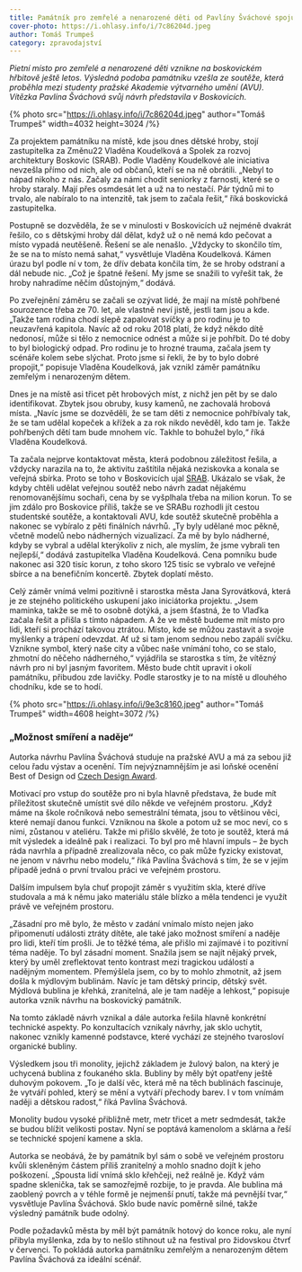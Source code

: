 ```yaml
---
title: Památník pro zemřelé a nenarozené děti od Pavlíny Šváchové spojuje pietu s nadějí
cover-photo: https://i.ohlasy.info/i/7c86204d.jpeg
author: Tomáš Trumpeš
category: zpravodajství
---
```


*Pietní místo pro zemřelé a nenarozené děti vznikne na boskovickém hřbitově ještě letos. Výsledná podoba památníku vzešla ze soutěže, která proběhla mezi studenty pražské Akademie výtvarného umění (AVU). Vítězka Pavlína Šváchová svůj návrh představila v Boskovicích.*

{% photo src="https://i.ohlasy.info/i/7c86204d.jpeg" author="Tomáš Trumpeš" width=4032 height=3024 /%}

Za projektem památníku na místě, kde jsou dnes dětské hroby, stojí zastupitelka za Změnu22 Vladěna Koudelková a Spolek za rozvoj architektury Boskovic (SRAB). Podle Vladěny Koudelkové ale iniciativa nevzešla přímo od nich, ale od občanů, kteří se na ně obrátili. „Nebyl to nápad nikoho z nás. Začaly za námi chodit seniorky z farnosti, které se o hroby staraly. Mají přes osmdesát let a už na to nestačí. Pár týdnů mi to trvalo, ale nabíralo to na intenzitě, tak jsem to začala řešit,“ říká boskovická zastupitelka.

Postupně se dozvěděla, že se v minulosti v Boskovicích už nejméně dvakrát řešilo, co s dětskými hroby dál dělat, když už o ně nemá kdo pečovat a místo vypadá neutěšeně. Řešení se ale nenašlo. „Vždycky to skončilo tím, že se na to místo nemá sahat,“ vysvětluje Vladěna Koudelková. Kámen úrazu byl podle ní v tom, že dřív debata končila tím, že se hroby odstraní a dál nebude nic. „Což je špatné řešení. My jsme se snažili to vyřešit tak, že hroby nahradíme něčím důstojným,“ dodává.

Po zveřejnění záměru se začali se ozývat lidé, že mají na místě pohřbené sourozence třeba ze 70. let, ale vlastně neví jistě, jestli tam jsou a kde. „Takže tam rodina chodí slepě zapalovat svíčky a pro rodinu je to neuzavřená kapitola. Navíc až od roku 2018 platí, že když někdo dítě nedonosí, může si tělo z nemocnice odnést a může si je pohřbít. Do té doby to byl biologický odpad. Pro rodinu je to hrozné trauma, začala jsem ty scénáře kolem sebe slýchat. Proto jsme si řekli, že by to bylo dobré propojit,“ popisuje Vladěna Koudelková, jak vznikl záměr památníku zemřelým i nenarozeným dětem.

Dnes je na místě asi třicet pět hrobových míst, z nichž jen pět by se dalo identifikovat. Zbytek jsou obruby, kusy kamenů, ne zachovalá hrobová místa. „Navíc jsme se dozvěděli, že se tam děti z nemocnice pohřbívaly tak, že se tam udělal kopeček a křížek a za rok nikdo nevěděl, kdo tam je. Takže pohřbených dětí tam bude mnohem víc. Takhle to bohužel bylo,“ říká Vladěna Koudelková.

Ta začala nejprve kontaktovat města, která podobnou záležitost řešila, a vždycky narazila na to, že aktivitu zaštítila nějaká neziskovka a konala se veřejná sbírka. Proto se toho v Boskovicích ujal [SRAB](https://www.sraboskovice.cz/). Ukázalo se však, že kdyby chtěli udělat veřejnou soutěž nebo návrh zadat nějakému renomovanějšímu sochaři, cena by se vyšplhala třeba na milion korun. To se jim zdálo pro Boskovice příliš, takže se ve SRABu rozhodli jít cestou studentské soutěže, a kontaktovali AVU, kde soutěž skutečně proběhla a nakonec se vybíralo z pěti finálních návrhů. „Ty byly udělané moc pěkně, včetně modelů nebo nádherných vizualizací. Za mě by bylo nádherné, kdyby se vybral a udělal kterýkoliv z nich, ale myslím, že jsme vybrali ten nejlepší,“ dodává zastupitelka Vladěna Koudelková. Cena pomníku bude nakonec asi 320 tisíc korun, z toho skoro 125 tisíc se vybralo ve veřejné sbírce a na benefičním koncertě. Zbytek doplatí město.

Celý záměr vnímá velmi pozitivně i starostka města Jana Syrovátková, která je ze stejného politického uskupení jako iniciátorka projektu. „Jsem maminka, takže se mě to osobně dotýká, a jsem šťastná, že to Vlaďka začala řešit a přišla s tímto nápadem. A že ve městě budeme mít místo pro lidi, kteří si prochází takovou ztrátou. Místo, kde se můžou zastavit a svoje myšlenky a trápení odevzdat. Ať už si tam jenom sednou nebo zapálí svíčku. Vznikne symbol, který naše city a vůbec naše vnímání toho, co se stalo, zhmotní do něčeho nádherného,“ vyjádřila se starostka s tím, že vítězný návrh pro ni byl jasným favoritem. Město bude chtít upravit i okolí památníku, přibudou zde lavičky. Podle starostky je to na místě u dlouhého chodníku, kde se to hodí.

{% photo src="https://i.ohlasy.info/i/9e3c8160.jpeg" author="Tomáš Trumpeš" width=4608 height=3072 /%}

### „Možnost smíření a naděje“

Autorka návrhu Pavlína Šváchová studuje na pražské AVU a má za sebou již celou řadu výstav a ocenění. Tím nejvýznamnějším je asi loňské ocenění Best of Design od [Czech Design Award](http://czechdesignaward.cz/oceneni-designeri/).

Motivací pro vstup do soutěže pro ni byla hlavně představa, že bude mít příležitost skutečně umístit své dílo někde ve veřejném prostoru. „Když máme na škole ročníková nebo semestrální témata, jsou to většinou věci, které nemají danou funkci. Vzniknou na škole a potom už se moc neví, co s nimi, zůstanou v ateliéru. Takže mi přišlo skvělé, že toto je soutěž, která má mít výsledek a ideálně pak i realizaci. To byl pro mě hlavní impuls – že bych ráda navrhla a případně zrealizovala něco, co pak může fyzicky existovat, ne jenom v návrhu nebo modelu,“ říká Pavlína Šváchová s tím, že se v jejím případě jedná o první trvalou práci ve veřejném prostoru.

Dalším impulsem byla chuť propojit záměr s využitím skla, které dříve studovala a má k němu jako materiálu stále blízko a měla tendenci je využít právě ve veřejném prostoru.

„Zásadní pro mě bylo, že město v zadání vnímalo místo nejen jako připomenutí události ztráty dítěte, ale také jako možnost smíření a naděje pro lidi, kteří tím prošli. Je to těžké téma, ale přišlo mi zajímavé i to pozitivní téma naděje. To byl zásadní moment. Snažila jsem se najít nějaký prvek, který by uměl zreflektovat tento kontrast mezi tragickou událostí a nadějným momentem. Přemýšlela jsem, co by to mohlo zhmotnit, až jsem došla k mýdlovým bublinám. Navíc je tam dětský princip, dětský svět. Mýdlová bublina je křehká, zranitelná, ale je tam naděje a lehkost,“ popisuje autorka vznik návrhu na boskovický památník. 

Na tomto základě návrh vznikal a dále autorka řešila hlavně konkrétní technické aspekty. Po konzultacích vznikaly návrhy, jak sklo uchytit, nakonec vznikly kamenné podstavce, které vychází ze stejného tvarosloví organické bubliny.

Výsledkem jsou tři monolity, jejichž základem je žulový balon, na který je uchycená bublina z foukaného skla. Bubliny by měly být opatřeny ještě duhovým pokovem. „To je další věc, která mě na těch bublinách fascinuje, že vytváří pohled, který se mění a vytváří přechody barev. I v tom vnímám naději a dětskou radost,“ říká Pavlína Šváchová.

Monolity budou vysoké přibližně metr, metr třicet a metr sedmdesát, takže se budou blížit velikosti postav. Nyní se poptává kamenolom a sklárna a řeší se technické spojení kamene a skla.

Autorka se neobává, že by památník byl sám o sobě ve veřejném prostoru kvůli skleněným částem příliš zranitelný a mohlo snadno dojít k jeho poškození. „Spousta lidí vnímá sklo křehčeji, než reálně je. Když vám spadne sklenička, tak se samozřejmě rozbije, to je pravda. Ale bublina má zaoblený povrch a v téhle formě je nejmenší pnutí, takže má pevnější tvar,“ vysvětluje Pavlína Šváchová. Sklo bude navíc poměrně silné, takže výsledný památník bude odolný.

Podle požadavků města by měl být památník hotový do konce roku, ale nyní přibyla myšlenka, zda by to nešlo stihnout už na festival pro židovskou čtvrť v červenci. To pokládá autorka památníku zemřelým a nenarozeným dětem Pavlína Šváchová za ideální scénář.